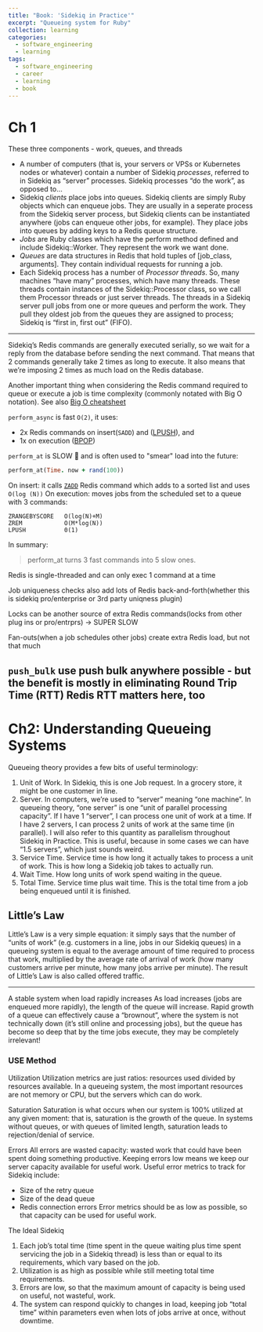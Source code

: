 ```yaml
---
title: "Book: 'Sidekiq in Practice'"
excerpt: "Queueing system for Ruby"
collection: learning
categories:
  - software_engineering
  - learning
tags:
  - software_engineering
  - career
  - learning
  - book
---
```


# Ch 1
These three components - work, queues, and threads

- A number of computers (that is, your servers or VPSs or Kubernetes nodes or whatever) contain a number of Sidekiq _processes_, referred to in Sidekiq as “server” processes. Sidekiq processes “do the work”, as opposed to...
- Sidekiq _clients_ place jobs into queues. Sidekiq clients are simply Ruby objects which can enqueue jobs. They are usually in a seperate process from the Sidekiq server process, but Sidekiq clients can be instantiated anywhere (jobs can enqueue other jobs, for example). They place jobs into queues by adding keys to a Redis queue structure.
- _Jobs_ are Ruby classes which have the perform method defined and include Sidekiq::Worker. They represent the work we want done.
- _Queues_ are data structures in Redis that hold tuples of [job_class, arguments]. They contain individual requests for running a job.
- Each Sidekiq process has a number of _Processor threads_. So, many machines “have many” processes, which have many threads. These threads contain instances of the Sidekiq::Processor class, so we call them Processor threads or just server threads. The threads in a Sidekiq server pull jobs from one or more queues and perform the work. They pull they oldest job from the queues they are assigned to process; Sidekiq is “first in, first out” (FIFO).

---

Sidekiq’s Redis commands are generally executed serially, so we wait for a reply from the database before sending the next command. That means that 2 commands generally take 2 times as long to execute. It also means that we’re imposing 2 times as much load on the Redis database.

Another important thing when considering the Redis command required to queue or execute a job is time complexity (commonly notated with Big O notation). See also [Big O cheatsheet](https://www.bigocheatsheet.com/)

`perform_async` is fast `O(2)`, it uses:
- 2x Redis commands on insert(`SADD`) and ([LPUSH](https://redis.io/commands/lpush/)), and
- 1x on execution ([BPOP](https://redis.io/commands/brpop/))

`perform_at` is SLOW 🐌 and is often used to "smear" load into the future: 
```ruby
perform_at(Time. now + rand(100))
```
On insert: it calls [`ZADD`](https://redis.io/commands/zadd/) Redis command which adds to a sorted list and uses `O(log (N))`
On execution: moves jobs from the scheduled set to a queue with 3
commands:
```
ZRANGEBYSCORE   O(log(N)+M)
ZREM            O(M*log(N))
LPUSH           0(1)
```

In summary:
> perform_at turns
3 fast commands into
5 slow ones.

Redis is single-threaded and can only exec 1 command at a time

Job uniqueness checks also add lots of Redis back-and-forth(whether this is sidekiq pro/enterprise or 3rd party uniqness plugin)

Locks can be another source of extra Redis commands(locks from other plug ins or pro/entrprs) -> SUPER SLOW


Fan-outs(when a job schedules other jobs) create extra Redis load, but not that much

`push_bulk` use push bulk anywhere
possible - but the benefit is mostly in eliminating Round Trip Time (RTT)
Redis RTT matters here, too
---

# Ch2: Understanding Queueing Systems

Queueing theory provides a few bits of useful terminology:
1. Unit of Work. In Sidekiq, this is one Job request. In a grocery store, it might be one customer in line.
2. Server. In computers, we’re used to “server” meaning “one machine”. In queueing theory, “one server” is one “unit of parallel processing capacity”. If I have 1 “server”, I can process one unit of work at a time. If I have 2 servers, I can process 2 units of work at the same time (in parallel). I will also refer to this quantity as parallelism throughout Sidekiq in Practice. This is useful, because in some cases we can have “1.5 servers”, which just sounds weird.
3. Service Time. Service time is how long it actually takes to process a unit of work. This is how long a Sidekiq job takes to actually run.
4. Wait Time. How long units of work spend waiting in the queue.
5. Total Time. Service time plus wait time. This is the total time from a job being enqueued until it is finished.

## Little’s Law
Little’s Law is a very simple equation: it simply says that the number of “units of work” (e.g. customers in a line, jobs in our Sidekiq queues) in a queueing system is equal to the average amount of time required to process that work, multiplied by the average rate of arrival of work (how many customers arrive per minute, how many jobs arrive per minute).
The result of Little’s Law is also called offered traffic.

---

A stable system when load rapidly increases
As load increases (jobs are enqueued more rapidly), the length of the queue will increase. Rapid growth of a queue can effectively cause a “brownout”, where the system is not technically down (it’s still online and processing jobs), but the queue has become so deep that by the time jobs execute, they may be completely irrelevant!

### USE Method
Utilization
Utilization metrics are just ratios: resources used divided by resources available.
In a queueing system, the most important resources are not memory or CPU, but the servers which can do work.

Saturation
Saturation is what occurs when our system is 100% utilized at any given moment: that is, saturation is the growth of the queue. In systems without queues, or with queues of limited length, saturation leads to rejection/denial of service.

Errors
All errors are wasted capacity: wasted work that could have been spent doing something productive. Keeping errors low means we keep our server capacity available for useful work.
Useful error metrics to track for Sidekiq include:
- Size of the retry queue 
- Size of the dead queue 
- Redis connection errors
Error metrics should be as low as possible, so that capacity can be used for useful work.

The Ideal Sidekiq
1. Each job’s total time (time spent in the queue waiting plus time spent servicing the job in a Sidekiq thread) is less than or equal to its requirements, which vary based on the job.
2. Utilization is as high as possible while still meeting total time requirements.
3. Errors are low, so that the maximum amount of capacity is being used on useful, not wasteful, work.
4. The system can respond quickly to changes in load, keeping job “total time” within parameters even when lots of jobs arrive at once, without downtime.


